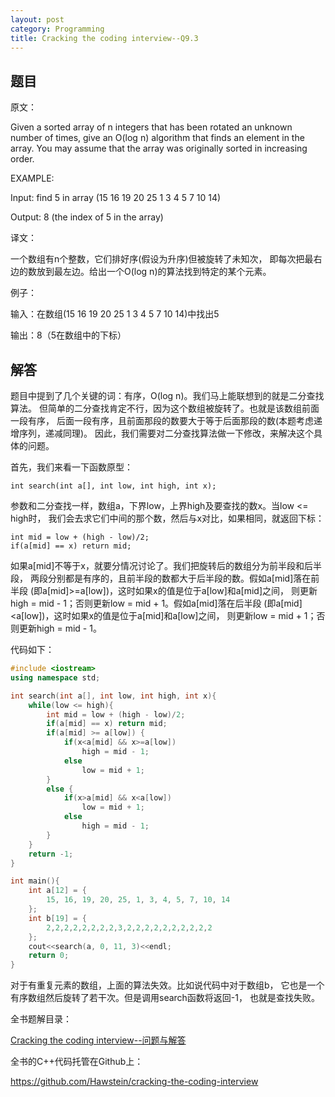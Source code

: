 ```yaml
---
layout: post
category: Programming
title: Cracking the coding interview--Q9.3
---
```


## 题目

原文：

Given a sorted array of n integers that has been rotated an unknown 
number of times, give an O(log n) algorithm that finds an element in 
the array. You may assume that the array was originally sorted in 
increasing order.

EXAMPLE:

Input: find 5 in array (15 16 19 20 25 1 3 4 5 7 10 14)

Output: 8 (the index of 5 in the array)

译文：

一个数组有n个整数，它们排好序(假设为升序)但被旋转了未知次，
即每次把最右边的数放到最左边。给出一个O(log n)的算法找到特定的某个元素。

例子：

输入：在数组(15 16 19 20 25 1 3 4 5 7 10 14)中找出5

输出：8（5在数组中的下标）

## 解答

题目中提到了几个关键的词：有序，O(log n)。我们马上能联想到的就是二分查找算法。
但简单的二分查找肯定不行，因为这个数组被旋转了。也就是该数组前面一段有序，
后面一段有序，且前面那段的数要大于等于后面那段的数(本题考虑递增序列，递减同理)。
因此，我们需要对二分查找算法做一下修改，来解决这个具体的问题。

首先，我们来看一下函数原型：

	int search(int a[], int low, int high, int x);
	
参数和二分查找一样，数组a，下界low，上界high及要查找的数x。当low <= high时，
我们会去求它们中间的那个数，然后与x对比，如果相同，就返回下标：

	int mid = low + (high - low)/2;
    if(a[mid] == x) return mid;

如果a[mid]不等于x，就要分情况讨论了。我们把旋转后的数组分为前半段和后半段，
两段分别都是有序的，且前半段的数都大于后半段的数。假如a[mid]落在前半段
(即a[mid]>=a[low])，这时如果x的值是位于a[low]和a[mid]之间，
则更新high = mid - 1；否则更新low = mid + 1。假如a[mid]落在后半段
(即a[mid]<a[low])，这时如果x的值是位于a[mid]和a[low]之间，
则更新low = mid + 1；否则更新high = mid - 1。

代码如下：

```cpp
#include <iostream>
using namespace std;

int search(int a[], int low, int high, int x){
    while(low <= high){
        int mid = low + (high - low)/2;
        if(a[mid] == x) return mid;
        if(a[mid] >= a[low]) {
            if(x<a[mid] && x>=a[low])
                high = mid - 1;
            else
                low = mid + 1;
        }
        else {
            if(x>a[mid] && x<a[low])
                low = mid + 1;
            else
                high = mid - 1;
        }
    }
    return -1;
}

int main(){
    int a[12] = {
        15, 16, 19, 20, 25, 1, 3, 4, 5, 7, 10, 14
    };
    int b[19] = {
        2,2,2,2,2,2,2,2,3,2,2,2,2,2,2,2,2,2,2
    };
    cout<<search(a, 0, 11, 3)<<endl;
    return 0;
}
```

对于有重复元素的数组，上面的算法失效。比如说代码中对于数组b，
它也是一个有序数组然后旋转了若干次。但是调用search函数将返回-1，
也就是查找失败。

全书题解目录：

[Cracking the coding interview--问题与解答](/posts/ctci-solutions-contents.html)

全书的C++代码托管在Github上：

<https://github.com/Hawstein/cracking-the-coding-interview>

